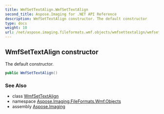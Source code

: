 ```yaml
---
title: WmfSetTextAlign.WmfSetTextAlign
second_title: Aspose.Imaging for .NET API Reference
description: WmfSetTextAlign constructor. The default constructor
type: docs
weight: 10
url: /net/aspose.imaging.fileformats.wmf.objects/wmfsettextalign/wmfsettextalign/
---
```

## WmfSetTextAlign constructor

The default constructor.

```csharp
public WmfSetTextAlign()
```

### See Also

* class [WmfSetTextAlign](../)
* namespace [Aspose.Imaging.FileFormats.Wmf.Objects](../../wmfsettextalign/)
* assembly [Aspose.Imaging](../../../)


